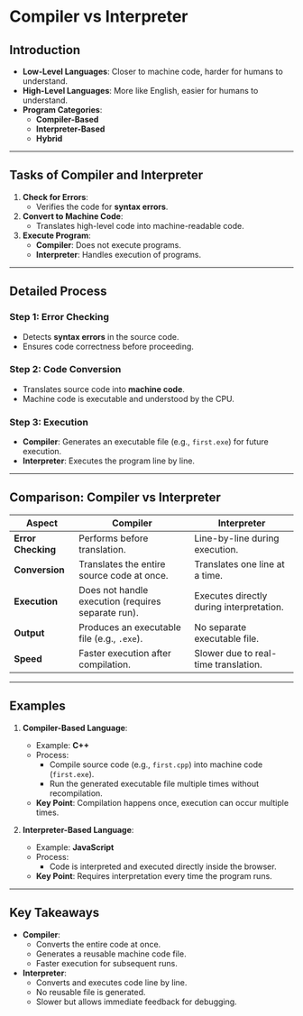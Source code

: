 # Compiler vs Interpreter

## Introduction
- **Low-Level Languages**: Closer to machine code, harder for humans to understand.
- **High-Level Languages**: More like English, easier for humans to understand.
- **Program Categories**:
  - **Compiler-Based**
  - **Interpreter-Based**
  - **Hybrid**

---

## Tasks of Compiler and Interpreter
1. **Check for Errors**:
   - Verifies the code for **syntax errors**.
2. **Convert to Machine Code**:
   - Translates high-level code into machine-readable code.
3. **Execute Program**:
   - **Compiler**: Does not execute programs.
   - **Interpreter**: Handles execution of programs.

---

## Detailed Process
### **Step 1: Error Checking**
- Detects **syntax errors** in the source code.
- Ensures code correctness before proceeding.

### **Step 2: Code Conversion**
- Translates source code into **machine code**.
- Machine code is executable and understood by the CPU.

### **Step 3: Execution**
- **Compiler**: Generates an executable file (e.g., `first.exe`) for future execution.
- **Interpreter**: Executes the program line by line.

---

## Comparison: Compiler vs Interpreter
| **Aspect**          | **Compiler**                                       | **Interpreter**                                 |
|----------------------|----------------------------------------------------|------------------------------------------------|
| **Error Checking**   | Performs before translation.                       | Line-by-line during execution.                 |
| **Conversion**       | Translates the entire source code at once.         | Translates one line at a time.                 |
| **Execution**        | Does not handle execution (requires separate run). | Executes directly during interpretation.       |
| **Output**           | Produces an executable file (e.g., `.exe`).        | No separate executable file.                   |
| **Speed**            | Faster execution after compilation.                | Slower due to real-time translation.           |

---

## Examples
1. **Compiler-Based Language**:
   - Example: **C++**
   - Process:
     - Compile source code (e.g., `first.cpp`) into machine code (`first.exe`).
     - Run the generated executable file multiple times without recompilation.
   - **Key Point**: Compilation happens once, execution can occur multiple times.

2. **Interpreter-Based Language**:
   - Example: **JavaScript**
   - Process:
     - Code is interpreted and executed directly inside the browser.
   - **Key Point**: Requires interpretation every time the program runs.

---

## Key Takeaways
- **Compiler**:
  - Converts the entire code at once.
  - Generates a reusable machine code file.
  - Faster execution for subsequent runs.
- **Interpreter**:
  - Converts and executes code line by line.
  - No reusable file is generated.
  - Slower but allows immediate feedback for debugging.
